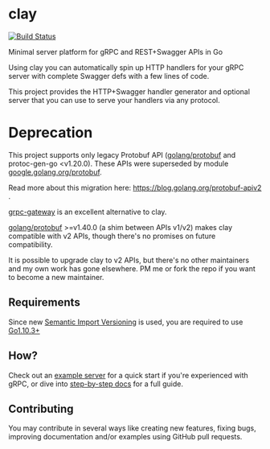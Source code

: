 # clay
[![Build Status](https://travis-ci.org/utrack/clay.svg?branch=master)](https://travis-ci.org/utrack/clay)

Minimal server platform for gRPC and REST+Swagger APIs in Go

Using clay you can automatically spin up HTTP handlers for your gRPC server with
complete Swagger defs with a few lines of code.

This project provides the HTTP+Swagger handler generator and optional server that you
can use to serve your handlers via any protocol.

# Deprecation
This project supports only legacy Protobuf API ([golang/protobuf](https://github.com/golang/protobuf) and protoc-gen-go <v1.20.0).
These APIs were superseded by module [google.golang.org/protobuf](https://pkg.go.dev/mod/google.golang.org/protobuf).

Read more about this migration here: https://blog.golang.org/protobuf-apiv2 .

[grpc-gateway](https://github.com/grpc-ecosystem/grpc-gateway) is an excellent alternative to clay.

[golang/protobuf](https://github.com/golang/protobuf) >=v1.40.0 (a shim between APIs v1/v2) makes clay compatible with v2 APIs, though there's no promises on future compatibility.

It is possible to upgrade clay to v2 APIs, but there's no other maintainers and my own work has gone elsewhere. PM me or fork the repo if you want to become a new maintainer.

## Requirements

Since new [Semantic Import Versioning](https://research.swtch.com/vgo-import) is used, you are required to
use [Go1.10.3+](https://golang.org/doc/devel/release.html#go1.10)

## How?
Check out an [example server](https://github.com/utrack/clay/wiki/Build-and-run-an-example-SummatorService-using-clay-Server)
for a quick start if you're experienced with gRPC, or dive into [step-by-step docs](https://github.com/utrack/clay/wiki/Describe-and-create-your-own-API)
for a full guide.

## Contributing
You may contribute in several ways like creating new features, fixing bugs, 
improving documentation and/or examples using GitHub pull requests.
